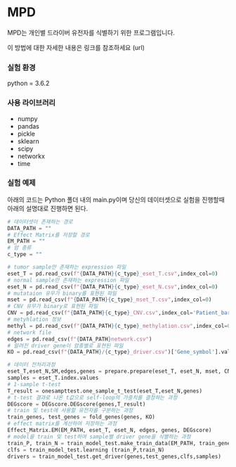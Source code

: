 # MPD

MPD는 개인별 드라이버 유전자를 식별하기 위한 프로그램입니다.

이 방법에 대한 자세한 내용은 링크를 참조하세요 (url)

### 실험 환경
python = 3.6.2

### 사용 라이브러리
+ numpy
+ pandas
+ pickle
+ sklearn
+ scipy
+ networkx
+ time

### 실험 예제
아래의 코드는 Python 폴더 내의 main.py이며 당신의 데이터셋으로 실험을 진행할때 아래의 설명대로 진행하면 된다.

```python
# 데이터셋이 존재하는 경로
DATA_PATH = ""
# Effect Matrix를 저장할 경로
EM_PATH = ""
# 암 종류
c_type = ""

# tumor sample만 존재하는 expression 파일
eset_T = pd.read_csv(f"{DATA_PATH}{c_type}_eset_T.csv",index_col=0) 
# normal sample만 존재하는 expression 파일
eset_N = pd.read_csv(f"{DATA_PATH}{c_type}_eset_N.csv",index_col=0) 
# mutataion 유무가 binary를 표현된 파일
mset = pd.read_csv(f"{DATA_PATH}{c_type}_mset_T.csv",index_col=0) 
# CNV 유무가 binary로 표현된 파일 
CNV = pd.read_csv(f"{DATA_PATH}{c_type}_CNV.csv",index_col='Patient_barcode') 
# metyhlation 정보
methyl = pd.read_csv(f"{DATA_PATH}{c_type}_methylation.csv",index_col=0)  
# network file
edges = pd.read_csv(f"{DATA_PATH}network.csv")
# 알려진 driver gene이 암종별로 표현된 파일
KO = pd.read_csv(f"{DATA_PATH}/{c_type}_driver.csv")['Gene_symbol'].values

# 데이터 전처리과정
eset_T,eset_N,SM,edges,genes = prepare.prepare(eset_T, eset_N, mset, CNV, methyl, edges)
samples = eset_T.index.values
# 1-sample t-test
T_result = onesampttest.one_sample_t_test(eset_T,eset_N,genes)
# t-test 결과로 나온 t값으로 self-loop의 가중치를 결정하는 과정
DEGscore = DEGscore.DEGscore(genes,T_result)
# train 및 test에 사용할 유전자를 구분하는 과정
train_genes, test_genes = fold_genes(genes, KO)
# effect matrix를 계산하여 저장하는 과정
Effect_Matrix.EM(EM_PATH, eset_T, eset_N, edges, genes, DEGscore)
# model을 train 및 test하여 sample별 driver gene을 식별하는 과정
train_P, train_N = train_model_test.make_train_data(EM_PATH, train_genes, SM, genes, samples)
clfs = train_model_test.learning (train_P,train_N)
drivers = train_model_test.get_driver(genes,test_genes,clfs,samples)
```
